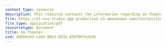 ```yaml
---
content_type: resource
description: This resource contains the information regarding im theater.
file: https://ol-ocw-studio-app-production.s3.amazonaws.com/courses/21g-401-german-i-fall-2008/dd958c63ca5480e3d33a83d7067e2e36_MIT21G_401F08_theater.pdf
file_type: application/pdf
resourcetype: Document
title: Im Theater
uid: dd958c63-ca54-80e3-d33a-83d7067e2e36
---
```

